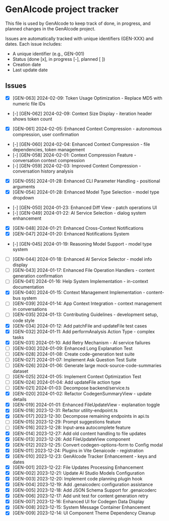 # GenAIcode project tracker

This file is used by GenAIcode to keep track of done, in progress, and planned changes in the GenAIcode project.

Issues are automatically tracked with unique identifiers (GEN-XXX) and dates. Each issue includes:

- A unique identifier (e.g., GEN-001)
- Status (done [x], in progress [-], planned [ ])
- Creation date
- Last update date

## Issues

- [x] [GEN-063] 2024-02-09: Token Usage Optimization - Replace MD5 with numeric file IDs
- [-] [GEN-062] 2024-02-09: Context Size Display - iteration header shows token count
- [x] [GEN-061] 2024-02-05: Enhanced Context Compression - autonomous compression, user confirmation
- [-] [GEN-060] 2024-02-04: Enhanced Context Compression - file dependencies, token management
- [-] [GEN-058] 2024-02-01: Context Compression Feature - conversation context compression
- [-] [GEN-059] 2024-02-03: Improved Context Compression - conversation history analysis
- [x] [GEN-055] 2024-01-28: Enhanced CLI Parameter Handling - positional arguments
- [x] [GEN-054] 2024-01-28: Enhanced Model Type Selection - model type dropdown
- [-] [GEN-050] 2024-01-23: Enhanced Diff View - patch operations UI
- [-] [GEN-049] 2024-01-22: AI Service Selection - dialog system enhancement
- [x] [GEN-048] 2024-01-21: Enhanced Cross-Context Notifications
- [x] [GEN-047] 2024-01-20: Enhanced Notifications System
- [-] [GEN-045] 2024-01-19: Reasoning Model Support - model type system
- [ ] [GEN-044] 2024-01-18: Enhanced AI Service Selector - model info display
- [ ] [GEN-043] 2024-01-17: Enhanced File Operation Handlers - content generation confirmation
- [ ] [GEN-041] 2024-01-16: Help System Implementation - in-context documentation
- [x] [GEN-040] 2024-01-15: Context Management Implementation - content-bus system
- [ ] [GEN-039] 2024-01-14: App Context Integration - context management in conversations
- [ ] [GEN-035] 2024-01-13: Contributing Guidelines - development setup, code style
- [x] [GEN-034] 2024-01-12: Add patchFile and updateFile test cases
- [x] [GEN-032] 2024-01-11: Add performAnalysis Action Type - complex tasks
- [x] [GEN-031] 2024-01-10: Add Retry Mechanism - AI service failures
- [ ] [GEN-030] 2024-01-09: Enhanced Long Explanation Test
- [ ] [GEN-028] 2024-01-08: Create code-generation test suite
- [ ] [GEN-027] 2024-01-07: Implement Ask Question Test Suite
- [ ] [GEN-026] 2024-01-06: Generate large mock-source-code-summaries dataset
- [ ] [GEN-025] 2024-01-05: Implement Context Optimization Test
- [ ] [GEN-024] 2024-01-04: Add updateFile action type
- [ ] [GEN-021] 2024-01-03: Decompose backend/service.ts
- [x] [GEN-020] 2024-01-02: Refactor CodegenSummaryView - update details
- [x] [GEN-019] 2024-01-01: Enhanced FileUpdateView - explanation toggle
- [x] [GEN-018] 2023-12-31: Refactor utility-endpoint.ts
- [x] [GEN-017] 2023-12-30: Decompose remaining endpoints in api.ts
- [ ] [GEN-015] 2023-12-29: Prompt suggestions feature
- [ ] [GEN-016] 2023-12-28: Input-area autocomplete feature
- [x] [GEN-014] 2023-12-27: Add old content handling to file updates
- [x] [GEN-013] 2023-12-26: Add FileUpdateView component
- [x] [GEN-012] 2023-12-25: Convert codegen-options-form to Config modal
- [x] [GEN-011] 2023-12-24: Plugins in Vite Genaicode - registration
- [x] [GEN-010] 2023-12-23: GenAIcode Tracker Enhancement - keys and dates
- [x] [GEN-001] 2023-12-22: File Updates Processing Enhancement
- [x] [GEN-002] 2023-12-21: Update AI Studio Models Configuration
- [x] [GEN-003] 2023-12-20: Implement code planning plugin hook
- [x] [GEN-004] 2023-12-19: Add .genaicoderc configuration assistance
- [x] [GEN-005] 2023-12-18: Add JSON Schema Support for .genaicoderc
- [x] [GEN-006] 2023-12-17: Add unit test for content generation retry
- [x] [GEN-007] 2023-12-16: Enhanced UI for Codegen Data Display
- [x] [GEN-008] 2023-12-15: System Message Container Enhancement
- [x] [GEN-009] 2023-12-14: UI Component Theme Dependency Cleanup
